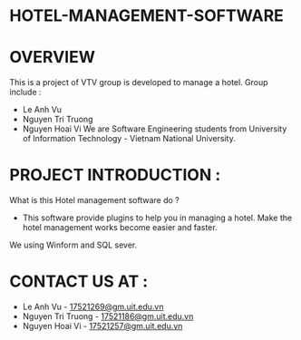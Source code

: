 # HOTEL-MANAGEMENT-SOFTWARE
# OVERVIEW
This is a project of VTV group is developed to manage a hotel.
Group include : 
- Le Anh Vu 
- Nguyen Tri Truong
- Nguyen Hoai Vi
We are Software Engineering students from University of Information Technology - Vietnam National University. 

# PROJECT INTRODUCTION : 
What is this Hotel management software do ? 
* This software provide plugins to help you in managing a hotel. Make the hotel management works become easier and faster.

We using Winform and SQL sever.

# CONTACT US AT : 
- Le Anh Vu - 17521269@gm.uit.edu.vn
- Nguyen Tri Truong - 17521186@gm.uit.edu.vn
- Nguyen Hoai Vi - 17521257@gm.uit.edu.vn
